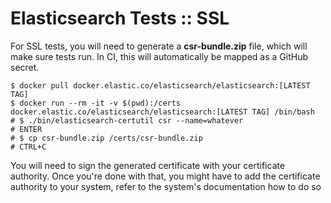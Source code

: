 # Elasticsearch Tests :: SSL
For SSL tests, you will need to generate a **csr-bundle.zip** file, which will make sure tests run. In CI, this will automatically be mapped
as a GitHub secret.

```shell
$ docker pull docker.elastic.co/elasticsearch/elasticsearch:[LATEST TAG]
$ docker run --rm -it -v $(pwd):/certs docker.elastic.co/elasticsearch/elasticsearch:[LATEST TAG] /bin/bash
# $ ./bin/elasticsearch-certutil csr --name=whatever
# ENTER
# $ cp csr-bundle.zip /certs/csr-bundle.zip
# CTRL+C
```

You will need to sign the generated certificate with your certificate authority. Once you're done with that, you might have to add the certificate
authority to your system, refer to the system's documentation how to do so
